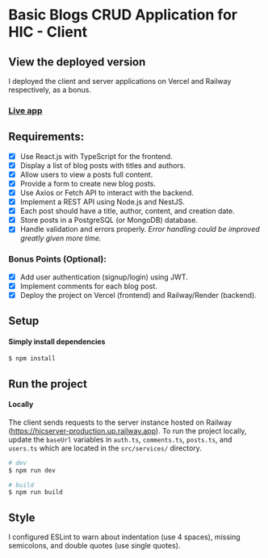 # Basic Blogs CRUD Application for HIC - Client

## View the deployed version
I deployed the client and server applications on Vercel and Railway respectively, as a bonus.
###  [Live app](https://hicblogs.vercel.app/)

## Requirements:
- [x] Use React.js with TypeScript for the frontend.
- [x] Display a list of blog posts with titles and authors.
- [x] Allow users to view a posts full content.
- [x] Provide a form to create new blog posts.
- [x] Use Axios or Fetch API to interact with the backend.
- [x] Implement a REST API using Node.js and NestJS.
- [x] Each post should have a title, author, content, and creation date.
- [x] Store posts in a PostgreSQL (or MongoDB) database.
- [x] Handle validation and errors properly. 
_Error handling could be improved greatly given more time._

### Bonus Points (Optional):
- [x] Add user authentication (signup/login) using JWT.
- [x] Implement comments for each blog post.
- [x] Deploy the project on Vercel (frontend) and Railway/Render (backend).

## Setup

#### Simply install dependencies
```bash
$ npm install
```

## Run the project

#### Locally
The client sends requests to the server instance hosted on Railway (https://hicserver-production.up.railway.app). To run the project locally, update the `baseUrl` variables in `auth.ts`, `comments.ts`, `posts.ts`, and `users.ts` which are located in the `src/services/` directory.

```bash
# dev
$ npm run dev

# build
$ npm run build
```

## Style
I configured ESLint to warn about indentation (use 4 spaces), missing semicolons, and double quotes (use single quotes).